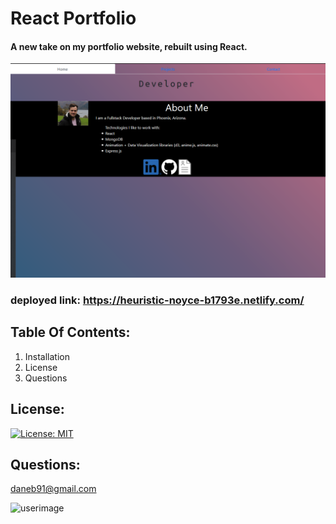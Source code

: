 
# React Portfolio 
#### A new take on my portfolio website, rebuilt using React. 
![screenshot](./screenshot.png)
### deployed link: https://heuristic-noyce-b1793e.netlify.com/

## Table Of Contents:
  1. Installation 
  2. License
  3. Questions 

## License: 
 [![License: MIT](https://img.shields.io/badge/License-MIT-yellow.svg)](https://opensource.org/licenses/MIT) 
## Questions: 
daneb91@gmail.com 

![userimage](https://avatars0.githubusercontent.com/u/8218186?v=4)